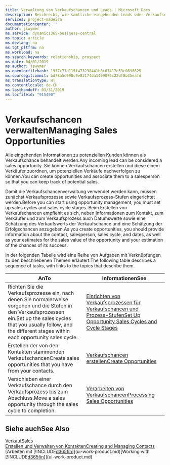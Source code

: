 ```yaml
---
title: Verwaltung von Verkaufschancen und Leads | Microsoft Docs
description: Beschreibt, wie sämtliche eingehenden Leads oder Verkaufschancen in Business Central verwaltet werden und verknüpft die Verkaufschance mit einem Vertriebsmitarbeiter, um die potenziellen Verkäufe nachverfolgen zu können.
services: project-madeira
documentationcenter: ''
author: jswymer
ms.service: dynamics365-business-central
ms.topic: article
ms.devlang: na
ms.tgt_pltfrm: na
ms.workload: na
ms.search.keywords: relationship, prospect
ms.date: 04/01/2019
ms.author: jswymer
ms.openlocfilehash: 19f7c77a115f473238441b8c67417e53c0896625
ms.sourcegitcommit: bd78a5d990c9e83174da1409076c22df8b35eafd
ms.translationtype: HT
ms.contentlocale: de-CH
ms.lasthandoff: 03/31/2019
ms.locfileid: "915490"
---
```

# <a name="managing-sales-opportunities"></a><span data-ttu-id="f6456-103">Verkaufschancen verwalten</span><span class="sxs-lookup"><span data-stu-id="f6456-103">Managing Sales Opportunities</span></span>
<span data-ttu-id="f6456-104">Alle eingehenden Informationen zu potenziellen Kunden können als Verkaufschance behandelt werden.</span><span class="sxs-lookup"><span data-stu-id="f6456-104">Any incoming lead can be considered a sales opportunity.</span></span> <span data-ttu-id="f6456-105">Sie können Verkaufschancen erstellen und diese einem Verkäufer zuordnen, um potenziellen Verkäufe nachverfolgen zu können.</span><span class="sxs-lookup"><span data-stu-id="f6456-105">You can create opportunities and associate them to a salesperson so that you can keep track of potential sales.</span></span>

<span data-ttu-id="f6456-106">Damit die Verkaufschancenverwaltung verwendet werden kann, müssen zunächst Verkaufsprozesse sowie Verkaufsprozess-Stufen eingerichtet werden.</span><span class="sxs-lookup"><span data-stu-id="f6456-106">Before you can start using opportunity management, you must set up sales cycles and sales cycle stages.</span></span> <span data-ttu-id="f6456-107">Beim Erstellen von Verkaufschancen empfiehlt es sich, neben Informationen zum Kontakt, zum Verkäufer und zum Verkaufsprozess auch Datumswerte sowie eine Schätzung des Verkaufswerts der Verkaufschance und eine Schätzung der Erfolgschancen anzugeben.</span><span class="sxs-lookup"><span data-stu-id="f6456-107">As you create opportunities, you should provide information about the contact, salesperson, sales cycle, and dates, as well as your estimates for the sales value of the opportunity and your estimation of the chances of its success.</span></span>

<span data-ttu-id="f6456-108">In der folgenden Tabelle wird eine Reihe von Aufgaben mit Verknüpfungen zu den beschriebenen Themen erläutert.</span><span class="sxs-lookup"><span data-stu-id="f6456-108">The following table describes a sequence of tasks, with links to the topics that describe them.</span></span>

| <span data-ttu-id="f6456-109">An</span><span class="sxs-lookup"><span data-stu-id="f6456-109">To</span></span> | <span data-ttu-id="f6456-110">Informationen</span><span class="sxs-lookup"><span data-stu-id="f6456-110">See</span></span> |
| --- | --- |
| <span data-ttu-id="f6456-111">Richten Sie die Verkaufsprozesse ein, nach denen Sie normalerweise vorgehen und die Stufen in den Verkaufsprozessen ein.</span><span class="sxs-lookup"><span data-stu-id="f6456-111">Set up the sales cycles that you usually follow, and the different stages within each opportunity sales cycle.</span></span> |[<span data-ttu-id="f6456-112">Einrichten von Verkaufsprozessen für Verkaufschancen und Prozess-Stufen</span><span class="sxs-lookup"><span data-stu-id="f6456-112">Set Up Opportunity Sales Cycles and Cycle Stages</span></span>](marketing-how-setup-opportunity-sales-cycles-stages.md) |
| <span data-ttu-id="f6456-113">Erstellen der von den Kontakten stammenden Verkaufschancen</span><span class="sxs-lookup"><span data-stu-id="f6456-113">Create sales opportunities that you have from your contacts.</span></span> |[<span data-ttu-id="f6456-114">Verkaufschancen erstellen</span><span class="sxs-lookup"><span data-stu-id="f6456-114">Create Opportunities</span></span>](marketing-how-create-opportunities.md) |
| <span data-ttu-id="f6456-115">Verschieben einer Verkaufschance durch den Verkaufsprozess bis zum Abschluss.</span><span class="sxs-lookup"><span data-stu-id="f6456-115">Move a sales opportunity through the sales cycle to completion.</span></span> |[<span data-ttu-id="f6456-116">Verarbeiten von Verkaufschancen</span><span class="sxs-lookup"><span data-stu-id="f6456-116">Processing Sales Opportunities</span></span>](marketing-processing-sales-opportunities.md) |

## <a name="see-also"></a><span data-ttu-id="f6456-117">Siehe auch</span><span class="sxs-lookup"><span data-stu-id="f6456-117">See Also</span></span>
[<span data-ttu-id="f6456-118">Verkauf</span><span class="sxs-lookup"><span data-stu-id="f6456-118">Sales</span></span>](sales-manage-sales.md)  
[<span data-ttu-id="f6456-119">Erstellen und Verwalten von Kontakten</span><span class="sxs-lookup"><span data-stu-id="f6456-119">Creating and Managing Contacts</span></span>](marketing-contacts.md)  
<span data-ttu-id="f6456-120">[Arbeiten mit [!INCLUDE[d365fin](includes/d365fin_md.md)]](ui-work-product.md)</span><span class="sxs-lookup"><span data-stu-id="f6456-120">[Working with [!INCLUDE[d365fin](includes/d365fin_md.md)]](ui-work-product.md)</span></span>
